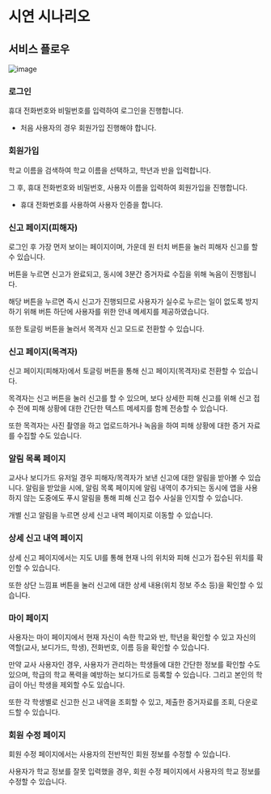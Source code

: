 # 시연 시나리오
## 서비스 플로우

![image](https://user-images.githubusercontent.com/93081720/202356912-22fda525-83f2-497d-850f-8b5909c66b66.png)

### 로그인

휴대 전화번호와 비밀번호를 입력하여 로그인을 진행합니다.

- 처음 사용자의 경우 회원가입 진행해야 합니다.

### 회원가입

학교 이름을 검색하여 학교 이름을 선택하고, 학년과 반을 입력합니다.

그 후, 휴대 전화번호와 비밀번호, 사용자 이름을 입력하여 회원가입을 진행합니다.

- 휴대 전화번호를 사용하여 사용자 인증을 합니다.

### 신고 페이지(피해자)

로그인 후 가장 먼저 보이는 페이지이며, 가운데 원 터치 버튼을 눌러 피해자 신고를 할 수 있습니다.

버튼을 누르면 신고가 완료되고, 동시에 3분간 증거자료 수집을 위해 녹음이 진행됩니다. 

해당 버튼을 누르면 즉시 신고가 진행되므로 사용자가 실수로 누르는 일이 없도록 방지하기 위해 버튼 하단에 사용자를 위한 안내 메세지를 제공하였습니다.

또한 토글링 버튼을 눌러서 목격자 신고 모드로 전환할 수 있습니다.

### 신고 페이지(목격자)

신고 페이지(피해자)에서 토글링 버튼을 통해 신고 페이지(목격자)로 전환할 수 있습니다.

목격자는 신고 버튼을 눌러 신고를 할 수 있으며, 보다 상세한 피해 신고를 위해 신고 접수 전에 피해 상황에 대한 간단한 텍스트 메세지를 함께 전송할 수 있습니다.

또한 목격자는 사진 촬영을 하고 업로드하거나 녹음을 하여 피해 상황에 대한 증거 자료를 수집할 수도 있습니다.

### 알림 목록 페이지

교사나 보디가드 유저일 경우 피해자/목격자가 보낸 신고에 대한 알림을 받아볼 수 있습니다.
알림을 받았을 시에, 알림 목록 페이지에 알림 내역이 추가되는 동시에 앱을 사용하지 않는 도중에도 푸시 알림을 통해 피해 신고 접수 사실을 인지할 수 있습니다.

개별 신고 알림을 누르면 상세 신고 내역 페이지로 이동할 수 있습니다.

### 상세 신고 내역 페이지

상세 신고 페이지에서는 지도 UI를 통해 현재 나의 위치와 피해 신고가 접수된 위치를 확인할 수 있습니다.

또한 상단 느낌표 버튼을 눌러 신고에 대한 상세 내용(위치 정보 주소 등)을 확인할 수 있습니다.

### 마이 페이지

사용자는 마이 페이지에서 현재 자신이 속한 학교와 반, 학년을 확인할 수 있고 자신의 역할(교사, 보디가드, 학생), 전화번호, 이름 등을 확인할 수 있습니다.

만약 교사 사용자인 경우, 사용자가 관리하는 학생들에 대한 간단한 정보를 확인할 수도 있으며, 학급의 학교 폭력을 예방하는 보디가드로 등록할 수 있습니다. 그리고 본인의 학급이 아닌 학생을 제외할 수도 있습니다.

또한 각 학생별로 신고한 신고 내역을 조회할 수 있고, 제출한 증거자료를 조회, 다운로드할 수 있습니다.

### 회원 수정 페이지

회원 수정 페이지에서는 사용자의 전반적인 회원 정보를 수정할 수 있습니다.

사용자가 학교 정보를 잘못 입력했을 경우, 회원 수정 페이지에서 사용자의 학교 정보를 수정할 수 있습니다.
